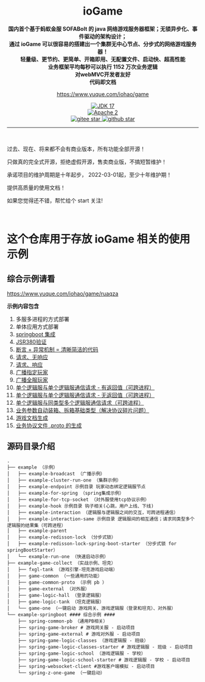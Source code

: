 

<h1 align="center" style="text-align:center;">
  ioGame
</h1>
<p align="center">
	<strong>国内首个基于蚂蚁金服 SOFABolt 的 java 网络游戏服务器框架；无锁异步化、事件驱动的架构设计；</strong>
	<br>
	<strong>通过 ioGame 可以很容易的搭建出一个集群无中心节点、分步式的网络游戏服务器！</strong>
	<br>
	<strong>轻量级、更节约、更简单、开箱即用、无配置文件、启动快、超高性能</strong>
	<br>
	<strong>业务框架平均每秒可以执行 1152 万次业务逻辑</strong>
	<br>
	<strong>对webMVC开发者友好</strong>
    <br>
	<strong>代码即文档</strong>
</p>
<p align="center">
	<a href="https://www.yuque.com/iohao/game">https://www.yuque.com/iohao/game</a>
</p>


<p align="center">
	<a target="_blank" href="https://www.oracle.com/java/technologies/downloads/#java17">
		<img src="https://img.shields.io/badge/JDK-17-green.svg" alt="JDK 17" />
	</a>
	<br>
	<a target="_blank" href="https://license.coscl.org.cn/Apache2/">
		<img src="https://img.shields.io/:license-Apache2-blue.svg" alt="Apache 2" />
	</a>
	<br />
	<a target="_blank" href='https://gitee.com/iohao/iogame'>
		<img src='https://gitee.com/iohao/iogame/badge/star.svg' alt='gitee star'/>
	</a>
	<a target="_blank" href='https://github.com/iohao/iogame'>
		<img src="https://img.shields.io/github/stars/iohao/iogame.svg?logo=github" alt="github star"/>
	</a>
</p>
<hr />

<br/>

过去、现在、将来都不会有商业版本，所有功能全部开源！

只做真的完全式开源，拒绝虚假开源，售卖商业版，不搞短暂维护！

承诺项目的维护周期是十年起步， 2022-03-01起，至少十年维护期！

提供高质量的使用文档！

如果您觉得还不错，帮忙给个 start 关注!

<br>

# 这个仓库用于存放 ioGame 相关的使用示例




## 综合示例请看

https://www.yuque.com/iohao/game/ruaqza

**示例内容包含**

1. 多服多进程的方式部署
2. 单体应用方式部署
3. [springboot 集成](https://www.yuque.com/iohao/game/evkgnz)
4. [JSR380验证](https://www.yuque.com/iohao/game/ghng6g)
5. [断言 + 异常机制 = 清晰简洁的代码](https://www.yuque.com/iohao/game/avlo99)
6. [请求、无响应](https://www.yuque.com/iohao/game/nelwuz#qs7yJ)
7. [请求、响应](https://www.yuque.com/iohao/game/nelwuz#UAUE4)
8. [广播指定玩家](https://www.yuque.com/iohao/game/nelwuz#EY6Ln)
9. [广播全服玩家](https://www.yuque.com/iohao/game/nelwuz#mStIA)
10. [单个逻辑服与单个逻辑服通信请求 - 有返回值（可跨进程）](https://www.yuque.com/iohao/game/nelwuz#L9TAJ)
11. [单个逻辑服与单个逻辑服通信请求 - 无返回值（可跨进程）](https://www.yuque.com/iohao/game/nelwuz#gtdrv)
12. [单个逻辑服与同类型多个逻辑服通信请求（可跨进程）](https://www.yuque.com/iohao/game/nelwuz#gSdya)
13. [业务参数自动装箱、拆箱基础类型（解决协议碎片问题）](https://www.yuque.com/iohao/game/ieimzn)
14. [游戏文档生成](https://www.yuque.com/iohao/game/irth38)
15. [业务协议文件 .proto 的生成](https://www.yuque.com/iohao/game/vpe2t6#R5w5m)




## 源码目录介绍
```text
.
├── example （示例）
│   ├── example-broadcast （广播示例）
│   ├── example-cluster-run-one （集群示例）
│   ├── example-endpoint 示例目录 玩家动态绑定逻辑服节点
│   ├── example-for-spring （spring集成示例）
│   ├── example-for-tcp-socket （对外服使用tcp协议示例）
│   ├── example-hook 示例目录 钩子相关(心跳，用户上线、下线)
│   ├── example-interaction （逻辑服与逻辑服之间的交互，可跨进程通信）
│   ├── example-interaction-same 示例目录 逻辑服间的相互通信；请求同类型多个逻辑服的结果集（可跨进程）
│   ├── example-parent
│   ├── example-redisson-lock （分步式锁）
│   ├── example-redisson-lock-spring-boot-starter （分步式锁 for springBootStarter）
│   └── example-run-one （快速启动示例）
├── example-game-collect （实战示例、坦克）
│   ├── fxgl-tank （游戏引擎-坦克游戏启动端）
│   ├── game-common （一些通用的功能）
│   ├── game-common-proto （示例 pb ）
│   ├── game-external （对外服）
│   ├── game-logic-hall （登录逻辑服）
│   ├── game-logic-tank （坦克逻辑服）
│   └── game-one （一键启动 游戏网关、游戏逻辑服（登录和坦克）、对外服）
└── example-springboot #### 综合示例 #### 
    ├── spring-common-pb （通用PB相关）
    ├── spring-game-broker # 游戏网关服 - 启动项目
    ├── spring-game-external # 游戏对外服 - 启动项目
    ├── spring-game-logic-classes （游戏逻辑服 - 班级）
    ├── spring-game-logic-classes-starter # 游戏逻辑服 - 班级 - 启动项目
    ├── spring-game-logic-school （游戏逻辑服 - 学校）
    ├── spring-game-logic-school-starter # 游戏逻辑服 - 学校 - 启动项目
    ├── spring-websocket-client #游戏客户端模拟 - 启动项目
    └── spring-z-one-game （一键启动）
```


<br>
